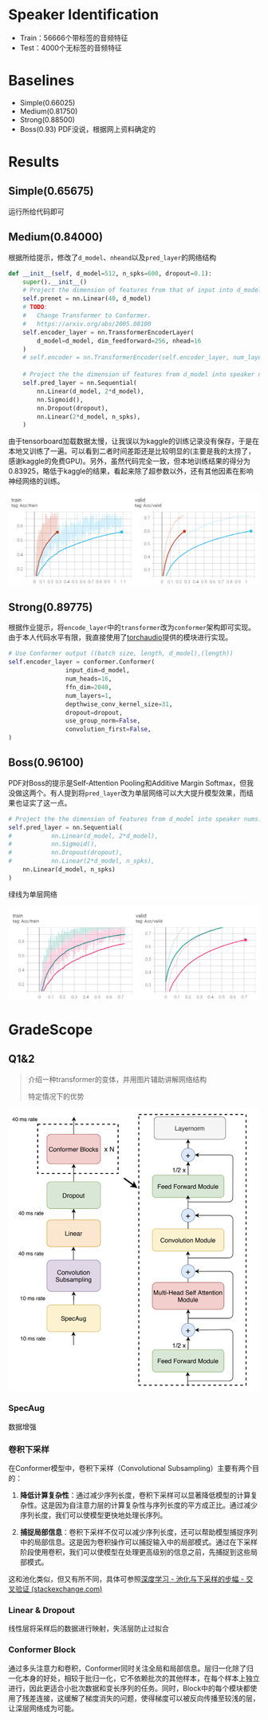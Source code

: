 # Speaker Identification

- Train：56666个带标签的音频特征
- Test：4000个无标签的音频特征

# Baselines

- Simple(0.66025)
- Medium(0.81750)
- Strong(0.88500)
- Boss(0.93) PDF没说，根据网上资料确定的

# Results

## Simple(0.65675)

运行所给代码即可

## Medium(0.84000)

根据所给提示，修改了``d_model``、``nheand``以及``pred_layer``的网络结构

```python
def __init__(self, d_model=512, n_spks=600, dropout=0.1):
    super().__init__()
    # Project the dimension of features from that of input into d_model.
    self.prenet = nn.Linear(40, d_model)
    # TODO:
    #   Change Transformer to Conformer.
    #   https://arxiv.org/abs/2005.08100
    self.encoder_layer = nn.TransformerEncoderLayer(
        d_model=d_model, dim_feedforward=256, nhead=16
    )
    # self.encoder = nn.TransformerEncoder(self.encoder_layer, num_layers=2)

    # Project the the dimension of features from d_model into speaker nums.
    self.pred_layer = nn.Sequential(
        nn.Linear(d_model, 2*d_model),
        nn.Sigmoid(),
        nn.Dropout(dropout),
        nn.Linear(2*d_model, n_spks),
    )
```

由于tensorboard加载数据太慢，让我误以为kaggle的训练记录没有保存，于是在本地又训练了一遍。可以看到二者时间差距还是比较明显的(主要是我的太捞了，感谢kaggle的免费GPU)。另外，虽然代码完全一致，但本地训练结果的得分为0.83925，略低于kaggle的结果，看起来除了超参数以外，还有其他因素在影响神经网络的训练。

![Medium_record](Medium_record.png)

## Strong(0.89775)

根据作业提示，将``encode_layer``中的``transformer``改为``conformer``架构即可实现。由于本人代码水平有限，我直接使用了[torchaudio](https://pytorch.org/audio/stable/generated/torchaudio.models.Conformer.html#torchaudio.models.Conformer)提供的模块进行实现。

```python
# Use Conformer output ((batch size, length, d_model),(length))
self.encoder_layer = conformer.Conformer(
                input_dim=d_model,
                num_heads=16,
                ffn_dim=2048,
                num_layers=1,
                depthwise_conv_kernel_size=31,
                dropout=dropout,
                use_group_norm=False,
                convolution_first=False,
)
```

## Boss(0.96100)

PDF对Boss的提示是Self-Attention Pooling和Additive Margin Softmax，但我没做这两个。有人提到将``pred_layer``改为单层网络可以大大提升模型效果，而结果也证实了这一点。

```python
# Project the the dimension of features from d_model into speaker nums.
self.pred_layer = nn.Sequential(
# 			nn.Linear(d_model, 2*d_model),
# 			nn.Sigmoid(),
# 			nn.Dropout(dropout),
# 			nn.Linear(2*d_model, n_spks),
    nn.Linear(d_model, n_spks)
)
```

绿线为单层网络

![Boss_record](Boss_record.png)

# GradeScope

## Q1&2

> 介绍一种transformer的变体，并用图片辅助讲解网络结构
>
> 特定情况下的优势

![Conformer](Conformer_Architecture.png)

### SpecAug

数据增强

### 卷积下采样

在Conformer模型中，卷积下采样（Convolutional Subsampling）主要有两个目的：

1. **降低计算复杂性**：通过减少序列长度，卷积下采样可以显著降低模型的计算复杂性。这是因为自注意力层的计算复杂性与序列长度的平方成正比。通过减少序列长度，我们可以使模型更快地处理长序列。

2. **捕捉局部信息**：卷积下采样不仅可以减少序列长度，还可以帮助模型捕捉序列中的局部信息。这是因为卷积操作可以捕捉输入中的局部模式。通过在下采样阶段使用卷积，我们可以使模型在处理更高级别的信息之前，先捕捉到这些局部模式。

这和池化类似，但又有所不同，具体可参照[深度学习 - 池化与下采样的步幅 - 交叉验证 (stackexchange.com)](https://stats.stackexchange.com/questions/387482/pooling-vs-stride-for-downsampling)

### Linear & Dropout

线性层将采样后的数据进行映射，失活层防止过拟合

### Conformer Block

通过多头注意力和卷积，Conformer同时关注全局和局部信息。层归一化除了归一化本身的好处，相较于批归一化，它不依赖批次的其他样本，在每个样本上独立进行，因此更适合小批次数据和变长序列的任务。同时，Block中的每个模块都使用了残差连接，这缓解了梯度消失的问题，使得梯度可以被反向传播至较浅的层，让深层网络成为可能。